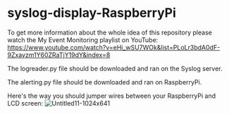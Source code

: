 # syslog-display-RaspberryPi
To get more information about the whole idea of this repository please watch the My Event Monitoring playlist on YouTube:
https://www.youtube.com/watch?v=eHi_wSU7WOk&list=PLoLr3bdA0dF-9Zxayzm1Y60ZRaTjY19dY&index=8

The logreader.py file should be downloaded and ran on the Syslog server.

The alerting.py file should be downloaded and ran on RaspberryPi.

Here's the way you should jumper wires between your RaspberryPi and LCD screen:
![Untitled11-1024x641](https://user-images.githubusercontent.com/87240174/223758907-6a5168e4-9142-4749-ba6b-302c6753e2da.jpeg)
